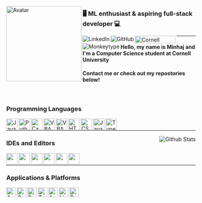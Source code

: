 <!--- Special thanks to https://github.com/Scherso/Scherso--->
<!--- and https://github.com/ebosspc/ebosspc for this raw data--->

<!--- Avatar --->
<img 
     align="left" alt="Avatar" width="200px"
          src="https://avatars.githubusercontent.com/u/111889497?v=4"
/>

### 🖥️ ML enthusiast & aspiring full-stack developer 💻


<!--- LinkedIn --->
<a href="https://www.linkedin.com/in/minhajfahad/" target="_blank">
     <img align="left" alt="LinkedIn" 
          src="https://img.shields.io/badge/-minhajfahad-0072b1?&style=flat-square&logo=linkedin&logoColor=white">
</a>

<!--- GitHub --->
<a href="https://github.com/minhajsf" target="_blank">
     <img align="left" alt="GitHub" 
          src="https://img.shields.io/badge/minhajsf-000000?style=flat-square&logo=github&logoColor=white">
</a>

<!--- Cornell --->
<a href="mailto:msf257@cornell.edu/" target="_blank">
     <img align="left" alt="Cornell" width="108" height="20" fill:"white"
          src="https://i.imgur.com/k56dEpL.jpeg">
</a>

<!--- Monkeytype --->
<a href="https://monkeytype.com/" target="_blank">
     <img align="left" alt="Monkeytype"
          src="https://img.shields.io/endpoint?style=flat-square&url=https%3A%2F%2Fmonkeytype-badge-vhd5lan7mmhz.runkit.sh%3Fmessage%3D140wpm%26label%3Dmonkeytype%26style%26logoVariant%3Done" target="_blank">
</a>

------

#### Hello, my name is Minhaj and I'm a Computer Science student at Cornell University
#### Contact me or check out my repostories below!

<br /> 

### Programming Languages

<!--- Java --->
<a href="https://www.java.com/en/" target="_blank">
    <img align="left" alt="Java" width="30" height="30" 
         src="https://logowiki.net/uploads/logo/j/java-14.svg" />
</a>

<!--- Python --->
<a href="https://www.python.org/" target="_blank">
    <img align="left" alt="Python" width="30" height="30" 
         src="https://upload.wikimedia.org/wikipedia/commons/thumb/c/c3/Python-logo-notext.svg/165px-Python-logo-notext.svg.png?20100317150552">
</a>

<!--- C++ --->
<a href="https://www.cplusplus.com/" target="_blank">
    <img align="left" alt="C++" width="30" height="30" 
         src="https://upload.wikimedia.org/wikipedia/commons/thumb/1/18/ISO_C%2B%2B_Logo.svg/1200px-ISO_C%2B%2B_Logo.svg.png" />
         
<!--- VBA --->
<a href="https://learn.microsoft.com/en-us/office/vba/api/overview/" target="_blank">
    <img align="left" alt="VBA" width="30" height="30" 
         src="https://www.vectorlogo.zone/logos/microsoft_vb/microsoft_vb-icon.svg" />
</a> 
     
<!--- SQL --->
<a href="https://www.microsoft.com/en-us/sql-server/sql-server-downloads" target="_blank">
    <img align="left" alt="VBA" width="30" height="30" 
         src="https://i.imgur.com/Flgka99.png" />
</a> 
     
<!--- HTML --->
<a href="https://developer.mozilla.org/en-US/docs/Web/HTML" target="_blank">
    <img align="left" alt="HTML" width="30" height="30" 
         src="https://cdn.jsdelivr.net/gh/devicons/devicon/icons/html5/html5-original.svg" />
</a>

<!--- CSS --->
<a href="https://developer.mozilla.org/en-US/docs/Web/CSS" target="_blank">
    <img align="left" alt="CSS" width="30" height="30" 
         src="https://cdn.jsdelivr.net/gh/devicons/devicon/icons/css3/css3-original.svg" />
</a>

<!--- JavaScript --->
<a href="https://javascript.com/" target="_blank">
    <img align="left" alt="JavaScript" width="30" height="30" 
         src="https://upload.wikimedia.org/wikipedia/commons/6/6a/JavaScript-logo.png" />
</a>

<!--- Typescript --->
<a href="https://www.typescriptlang.org/" target="_blank">
    <img align="left" alt="TypeScript" width="30" height="30" 
         src="https://upload.wikimedia.org/wikipedia/commons/thumb/4/4c/Typescript_logo_2020.svg/1024px-Typescript_logo_2020.svg.png" />
</a> 

<br />

----

<!--- GitHub Stats --->
<a href="https://github.com/minhajsf/Profile" target="_blank">
    <img align="right" alt="Github Stats"
         src="https://github-readme-stats.vercel.app/api?username=minhajsf&&show_icons=true&title_color=fff&icon_color=a3a3a3&text_color=9f9f9f&bg_color=151515">
</a>

### IDEs and Editors

<!--- IDEA --->
<a href="https://www.jetbrains.com/idea/" target="_blank">
    <img align="left" height="30" 
         src="https://resources.jetbrains.com/storage/products/company/brand/logos/IntelliJ_IDEA_icon.svg">  
</a>

<!--- VSCode --->
<a href="https://code.visualstudio.com/" target="_blank">
    <img align="left" height="30" 
         src="https://user-images.githubusercontent.com/674621/71187801-14e60a80-2280-11ea-94c9-e56576f76baf.png">
</a>
     
<!--- Pycharm --->
<a href="https://www.jetbrains.com/pycharm/" target="_blank" >
    <img align="left" height="30" 
         src="https://upload.wikimedia.org/wikipedia/commons/thumb/1/1d/PyCharm_Icon.svg/2048px-PyCharm_Icon.svg.png">
</a>
     
<!--- Jupyter Notebook --->
<a href="https://jupyter.org/" target="_blank" >
    <img align="left" height="30" 
         src="https://upload.wikimedia.org/wikipedia/commons/thumb/3/38/Jupyter_logo.svg/1200px-Jupyter_logo.svg.png">
</a>
     
<!--- Vim --->
<a href="https://www.vim.org/" target="_blank">
    <img align="left" height="30" 
         src="https://upload.wikimedia.org/wikipedia/commons/thumb/9/9f/Vimlogo.svg/1022px-Vimlogo.svg.png">
</a>

<!--- Emacs --->
<a href="https://www.gnu.org/software/emacs/" target="_blank">
    <img align="left" height="30" 
         src="https://upload.wikimedia.org/wikipedia/commons/thumb/0/08/EmacsIcon.svg/1024px-EmacsIcon.svg.png">
</a>

<br />

----

### Applications & Platforms

<!--- Anaconda --->
<a href="https://www.anaconda.com/" target="_blank">
     <img align="left" alt="Anaconda" height="25"
          src="https://i.imgur.com/UVYwReR.png">
</a>


<!--- Google Cloud --->
<a href="https://cloud.google.com/" target="_blank">
     <img align="left" alt="Goodgle Cloud" height="25"
          src="https://logos-world.net/wp-content/uploads/2021/02/Google-Cloud-Emblem.png">
</a>
     
<!--- Postman --->
<a href="https://www.postman.com/" target="_blank">
     <img align="left" alt="Postman" height="25"
          src="https://www.svgrepo.com/download/354202/postman-icon.svg">
</a>

<!--- TensorFlow --->
<a href="https://www.tensorflow.org/" target="_blank">
     <img align="left" alt="TensorFlow" height="25"
          src="https://cdn-images-1.medium.com/max/1200/1*iDQvKoz7gGHc6YXqvqWWZQ.png">
</a>

<!--- Amazon Web Services --->
<a href="https://aws.amazon.com/" target="_blank">
     <img align="left" alt="AWS" height="25"
          src="https://logos-world.net/wp-content/uploads/2021/08/Amazon-Web-Services-AWS-Logo.png">
</a>

<!--- Linux --->
<a href="https://www.linux.org/" target="_blank">
     <img align="left" alt="Linux" height="25"
          src="https://upload.wikimedia.org/wikipedia/commons/thumb/3/35/Tux.svg/1200px-Tux.svg.png">
</a>
     
<!--- Docker --->
<a href="https://www.docker.com/" target="_blank">
     <img align="left" alt="Docker" height="25"
          src="https://www.docker.com/wp-content/uploads/2022/03/vertical-logo-monochromatic.png">
</a>
